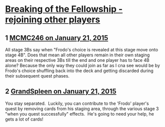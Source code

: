 # [Breaking of the Fellowship - rejoining other players](https://community.fantasyflightgames.com/topic/132707-breaking-of-the-fellowship-rejoining-other-players/)

## 1 [MCMC246 on January 21, 2015](https://community.fantasyflightgames.com/topic/132707-breaking-of-the-fellowship-rejoining-other-players/?do=findComment&comment=1416131)

All stage 3Bs say when "Frodo's choice is revealed at this stage move onto stage 4B". Does that mean all other players remain in their own staging areas on their respective 3Bs till the end and one player has to face 4B alone? Because the only way they could join as far as I cna see would be by Frodo's choice shuffling back into the deck and getting discarded during their subsequent quest phases.  

## 2 [GrandSpleen on January 21, 2015](https://community.fantasyflightgames.com/topic/132707-breaking-of-the-fellowship-rejoining-other-players/?do=findComment&comment=1416362)

You stay separated.  Luckily, you can contribute to the 'Frodo' player's quest by removing cards from his staging area, through the various stage 3 "when you quest successfully" effects.  He's going to need your help, he gets a lot of cards!

